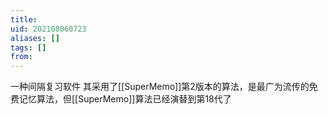 ```yaml
---
title: 
uid: 202108060723
aliases: []
tags: []
from: 
---
```

一种间隔复习软件
其采用了[[SuperMemo]]第2版本的算法，是最广为流传的免费记忆算法，但[[SuperMemo]]算法已经演替到第18代了